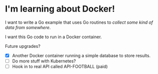 # I'm learning about Docker!

I want to write a Go example that uses Go routines to *collect some kind of data from somewhere*.

I want this Go code to run in a Docker container.

Future upgrades?
* [x] Another Docker container running a simple database to store results.
* [ ] Do more stuff with Kubernetes?
* [ ] Hook in to real API called API-FOOTBALL (paid)